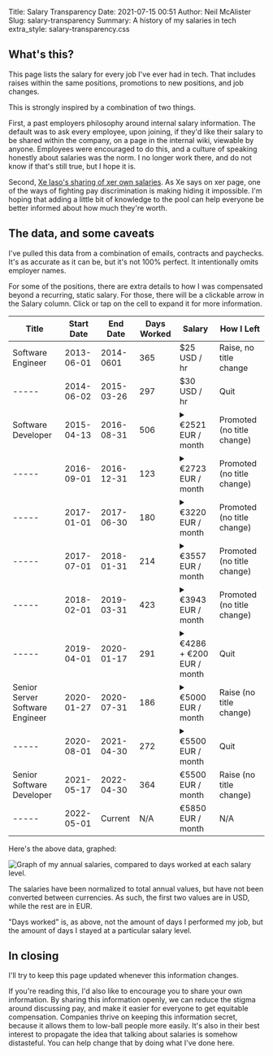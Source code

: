 Title: Salary Transparency
Date: 2021-07-15 00:51
Author: Neil McAlister
Slug: salary-transparency
Summary: A history of my salaries in tech
extra_style: salary-transparency.css


## What's this?
This page lists the salary for every job I've ever had in tech. That includes raises within the same positions, promotions to new positions, and job changes.

This is strongly inspired by a combination of two things. 

First, a past employers philosophy around internal salary information. The default was to ask every employee, upon joining, if they'd like their salary to be shared within the company, on a page in the internal wiki, viewable by anyone. Employees were encouraged to do this, and a culture of speaking honestly about salaries was the norm. I no longer work there, and do not know if that's still true, but I hope it is.

Second, [Xe Iaso's sharing of xer own salaries](https://xeiaso.net/salary-transparency). As Xe says on xer page, one of the ways of fighting pay discrimination is making hiding it impossible. I'm hoping that adding a little bit of knowledge to the pool can help everyone be better informed about how much they're worth.

## The data, and some caveats
I've pulled this data from a combination of emails, contracts and paychecks. It's as accurate as it can be, but it's not 100% perfect. It intentionally omits employer names.

For some of the positions, there are extra details to how I was compensated beyond a recurring, static salary. For those, there will be a clickable arrow in the Salary column. Click or tap on the cell to expand it for more information.

<section class="salary-table" markdown="1">

Title | Start Date | End Date | Days Worked | Salary | How I Left
------|------------|----------|-------------|--------|-----------
Software Engineer | 2013-06-01 | 2014-0601 | 365 | $25 USD / hr | Raise, no title change
----- | 2014-06-02 | 2015-03-26 | 297 | $30 USD / hr | Quit
Software Developer | 2015-04-13 | 2016-08-31 | 506 | <details><summary>€2521 EUR / month</summary>+ an extra percentage bonus if company-wide profits exceeded a threshold</details> | Promoted (no title change)
----- | 2016-09-01 | 2016-12-31 | 123 | <details><summary>€2723 EUR / month</summary>+ an extra percentage bonus if company-wide profits exceeded a threshold</details> | Promoted (no title change)
----- | 2017-01-01 | 2017-06-30 | 180 | <details><summary>€3220 EUR / month</summary>+ an extra percentage bonus if company-wide profits exceeded a threshold</details> | Promoted (no title change)
----- | 2017-07-01 | 2018-01-31 | 214 | <details><summary>€3557 EUR / month</summary>+ an extra percentage bonus if company-wide profits exceeded a threshold</details> | Promoted (no title change)
----- | 2018-02-01 | 2019-03-31 | 423 | <details><summary>€3943 EUR / month</summary>+ an extra percentage bonus if company-wide profits exceeded a threshold</details> | Promoted (no title change)
----- | 2019-04-01 | 2020-01-17 | 291 | <details><summary>€4286 + €200 EUR / month</summary>"Up to 200" was paid out (or not) based on company performance + an extra percentage bonus if company-wide profits exceeded a threshold</details> | Quit
Senior Server Software Engineer | 2020-01-27 | 2020-07-31 | 186 | <details><summary>€5000 EUR / month</summary> + Options with 4 yr vesting</details> | Raise (no title change)
----- | 2020-08-01 | 2021-04-30 | 272 | <details><summary>€5500 EUR / month</summary> + Options with 4 yr vesting</details> | Quit
Senior Software Developer | 2021-05-17 | 2022-04-30 | 364 | €5500 EUR / month | Raise (no title change)
----- | 2022-05-01 | Current | N/A | €5850 EUR / month | N/A

Here's the above data, graphed:

![Graph of my annual salaries, compared to days worked at each salary level.]({static}/images/salary-chart-2021.png)

The salaries have been normalized to total annual values, but have not been converted between currencies. As such, the first two values are in USD, while the rest are in EUR.

"Days worked" is, as above, not the amount of days I performed my job, but the amount of days I stayed at a particular salary level.

</section>

## In closing
I'll try to keep this page updated whenever this information changes. 

If you're reading this, I'd also like to encourage you to share your own information. By sharing this information openly, we can reduce the stigma around discussing pay, and make it easier for everyone to get equitable compensation. Companies thrive on keeping this information secret, because it allows them to low-ball people more easily. It's also in their best interest to propagate the idea that talking about salaries is somehow distasteful. You can help change that by doing what I've done here.